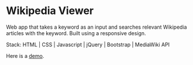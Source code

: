 # Wikipedia Viewer
Web app that takes a keyword as an input and searches relevant Wikipedia articles with the keyword. Built using a responsive design.

Stack: HTML | CSS | Javascript | jQuery | Bootstrap | MediaWiki API

Here is a [demo](https://senemsoy.github.io/searchwikipedia/).
